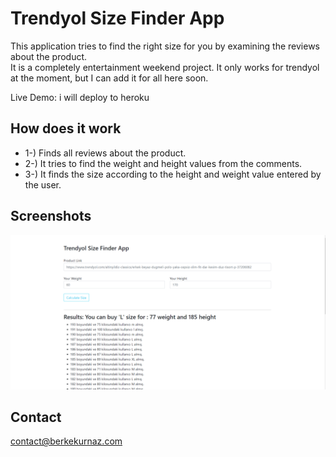 # Trendyol Size Finder App
This application tries to find the right size for you by examining the reviews about the product. <br/>
It is a completely entertainment weekend project. It only works for trendyol at the moment, but I can add it for all here soon. <br/>

Live Demo: i will deploy to heroku

## How does it work
- 1-) Finds all reviews about the product.
- 2-) It tries to find the weight and height values ​​from the comments.
- 3-) It finds the size according to the height and weight value entered by the user.

## Screenshots
[![Image01](https://raw.githubusercontent.com/berkekurnaz/trendyol-size-finder-app/master/Screenshots01.png)]()

## Contact
contact@berkekurnaz.com

